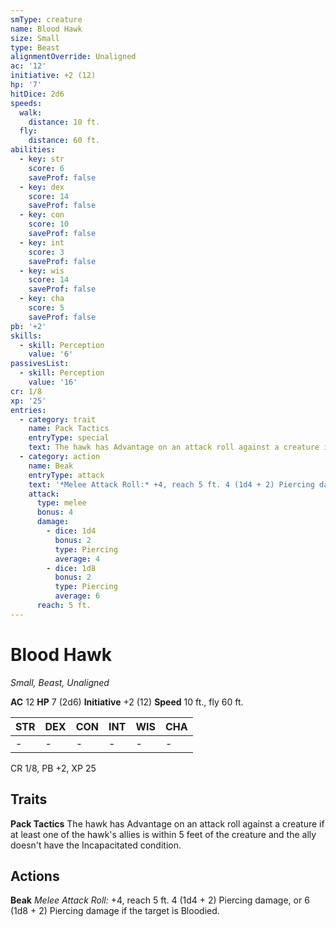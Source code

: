 ```yaml
---
smType: creature
name: Blood Hawk
size: Small
type: Beast
alignmentOverride: Unaligned
ac: '12'
initiative: +2 (12)
hp: '7'
hitDice: 2d6
speeds:
  walk:
    distance: 10 ft.
  fly:
    distance: 60 ft.
abilities:
  - key: str
    score: 6
    saveProf: false
  - key: dex
    score: 14
    saveProf: false
  - key: con
    score: 10
    saveProf: false
  - key: int
    score: 3
    saveProf: false
  - key: wis
    score: 14
    saveProf: false
  - key: cha
    score: 5
    saveProf: false
pb: '+2'
skills:
  - skill: Perception
    value: '6'
passivesList:
  - skill: Perception
    value: '16'
cr: 1/8
xp: '25'
entries:
  - category: trait
    name: Pack Tactics
    entryType: special
    text: The hawk has Advantage on an attack roll against a creature if at least one of the hawk's allies is within 5 feet of the creature and the ally doesn't have the Incapacitated condition.
  - category: action
    name: Beak
    entryType: attack
    text: '*Melee Attack Roll:* +4, reach 5 ft. 4 (1d4 + 2) Piercing damage, or 6 (1d8 + 2) Piercing damage if the target is Bloodied.'
    attack:
      type: melee
      bonus: 4
      damage:
        - dice: 1d4
          bonus: 2
          type: Piercing
          average: 4
        - dice: 1d8
          bonus: 2
          type: Piercing
          average: 6
      reach: 5 ft.
---
```


# Blood Hawk
*Small, Beast, Unaligned*

**AC** 12
**HP** 7 (2d6)
**Initiative** +2 (12)
**Speed** 10 ft., fly 60 ft.

| STR | DEX | CON | INT | WIS | CHA |
| --- | --- | --- | --- | --- | --- |
| - | - | - | - | - | - |

CR 1/8, PB +2, XP 25

## Traits

**Pack Tactics**
The hawk has Advantage on an attack roll against a creature if at least one of the hawk's allies is within 5 feet of the creature and the ally doesn't have the Incapacitated condition.

## Actions

**Beak**
*Melee Attack Roll:* +4, reach 5 ft. 4 (1d4 + 2) Piercing damage, or 6 (1d8 + 2) Piercing damage if the target is Bloodied.
